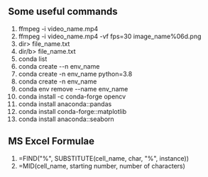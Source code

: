 ## Some useful commands
1. ffmpeg -i video_name.mp4
2. ffmpeg -i video_name.mp4 -vf fps=30 image_name%06d.png
3. dir> file_name.txt
4. dir/b> file_name.txt
5. conda list
6. conda create --n env_name
7. conda create -n env_name python=3.8
8. conda create -n env_name
9. conda env remove --name env_name
10. conda install -c conda-forge opencv
11. conda install anaconda::pandas
12. conda install conda-forge::matplotlib
13. conda install anaconda::seaborn


## MS Excel Formulae
1. =FIND("%", SUBSTITUTE(cell_name, char, "%", instance))
2. =MID(cell_name, starting number, number of characters)
